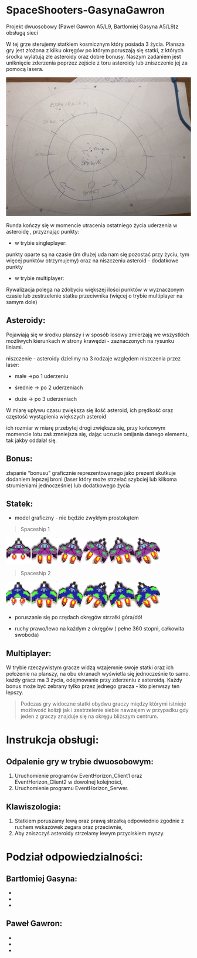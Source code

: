 # SpaceShooters-GasynaGawron



Projekt dwuosobowy (Paweł Gawron A5/L9, Bartłomiej Gasyna A5/L9)z obsługą sieci 

W tej grze sterujemy statkiem kosmicznym który posiada 3 życia. Plansza gry jest złożona z kilku okręgów po którym poruszają się statki, z których środka wylatują złe asteroidy oraz dobre bonusy. Naszym zadaniem jest uniknięcie zderzenia poprzez zejście z toru asteroidy lub zniszczenie jej za pomocą lasera.

 
![](https://github.com/BartlomiejGasyna/EventHorizon/blob/master/makieta.jpeg)

Runda kończy się w momencie utracenia ostatniego życia uderzenia w asteroidę , przyznając punkty:

* w trybie singleplayer:

punkty oparte są na czasie (im dłużej uda nam się pozostać przy życiu, tym więcej punktów otrzymujemy) oraz na niszczeniu asteroid - dodatkowe punkty

 

* w trybie multiplayer:

Rywalizacja polega na zdobyciu większej ilości punktów w wyznaczonym czasie lub zestrzelenie statku przeciwnika (więcej o trybie multiplayer na samym dole)

 

## Asteroidy: 

Pojawiają się w środku planszy i w sposób losowy zmierzają we wszystkich możliwych kierunkach w strony krawędzi - zaznaczonych na rysunku liniami.

niszczenie - asteroidy dzielimy na 3 rodzaje względem niszczenia przez laser:

 

* małe ->po 1 uderzeniu

* średnie -> po 2 uderzeniach

* duże -> po 3 uderzeniach

 

W miarę upływu czasu zwiększa się ilość asteroid, ich prędkość oraz częstość wystąpienia większych asteroid

 

ich rozmiar w miarę przebytej drogi zwiększa się, przy końcowym momencie lotu zaś zmniejsza się, dając uczucie omijania danego elementu, tak jakby oddalał się.

 

## Bonus:

złapanie “bonusu” graficznie reprezentowanego jako prezent skutkuje dodaniem lepszej broni (laser który może strzelać szybciej lub kilkoma strumieniami jednocześnie) lub dodatkowego życia

## Statek:

* model graficzny - nie będzie zwykłym prostokątem

>Spaceship 1

![](https://github.com/BartlomiejGasyna/EventHorizon/blob/master/sfml%20projekt/Spaceship1.png)

>Spaceship 2

![](https://github.com/BartlomiejGasyna/EventHorizon/blob/master/sfml%20projekt/Spaceship2.png)
* poruszanie się po rzędach okręgów strzałki góra/dół

* ruchy prawo/lewo na każdym z okręgów ( pełne 360 stopni, całkowita swoboda)





## Multiplayer:

W trybie rzeczywistym gracze widzą wzajemnie swoje statki oraz ich położenie na planszy, na obu ekranach wyświetla się jednocześnie to samo. każdy gracz ma 3 życia, odejmowanie przy zderzeniu z asteroidą. Każdy bonus może być zebrany tylko przez jednego gracza - kto pierwszy ten lepszy.



>Podczas gry widoczne statki obydwu graczy między którymi istnieje możliwość kolizji jak i zestrzelenie siebie nawzajem w przypadku gdy jeden z graczy znajduje się na okręgu bliższym centrum. 

# Instrukcja obsługi:

## Odpalenie gry w trybie dwuosobowym:
1. Uruchomienie programów EventHorizon_Client1 oraz EventHorizon_Client2 w dowolnej kolejności,
2. Uruchomienie programu EventHorizon_Serwer.

## Klawiszologia:
1. Statkiem poruszamy lewą oraz prawą strzałką odpowiednio zgodnie z ruchem wskazówek zegara oraz przeciwnie,
2. Aby zniszczyś asteroidy strzelamy lewym przyciskiem myszy.

# Podział odpowiedzialności:
## Bartłomiej Gasyna:
-
-
-

## Paweł Gawron:
-
-
-
